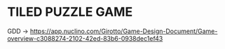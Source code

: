 # TILED PUZZLE GAME
GDD -> https://app.nuclino.com/Girotto/Game-Design-Document/Game-overview-c3088274-2102-42ed-83b6-0938dec1ef43